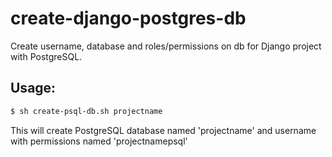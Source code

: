 # create-django-postgres-db
Create username, database and roles/permissions on db for Django project with PostgreSQL.

## Usage:
```bash
$ sh create-psql-db.sh projectname
```
This will create PostgreSQL database named 'projectname' and username with permissions named 'projectnamepsql'
